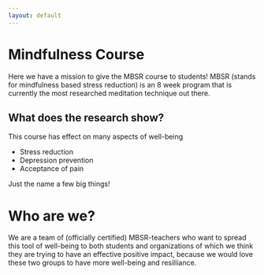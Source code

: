 ```yaml
---
layout: default
---
```

# Mindfulness Course
Here we have a mission to give the MBSR course to students! MBSR (stands for mindfulness based stress reduction) is an 8 week program that is currently the most researched meditation technique out there.

## What does the research show?
This course has effect on many aspects of well-being
* Stress reduction
* Depression prevention
* Acceptance of pain

Just the name a few big things!

# Who are we?
We are a team of (officially certified) MBSR-teachers who want to spread this tool of well-being to both students and organizations of which we think they are trying to have an effective positive impact, because we would love these two groups to have more well-being and resilliance.
